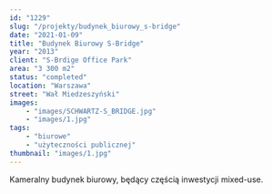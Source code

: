 ```yaml
---
id: "1229"
slug: "/projekty/budynek_biurowy_s-bridge"
date: "2021-01-09"
title: "Budynek Biurowy S-Bridge"
year: "2013"
client: "S-Brdige Office Park"
area: "3 300 m2"
status: "completed"
location: "Warszawa"
street: "Wał Miedzeszyński"
images: 
    - "images/SCHWARTZ-S_BRIDGE.jpg"
    - "images/1.jpg"    
tags: 
    - "biurowe"
    - "użyteczności publicznej"
thumbnail: "images/1.jpg"
---
```

Kameralny budynek biurowy, będący częścią inwestycji mixed-use.
